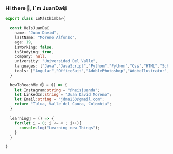 ### Hi there 👋, I´m JuanDa😄

```typescript
export class LoMásChimba⚡{

  const HeIsJuanDa{
    name: "Juan David",
    lastName: "Moreno Alfonso",
    age: 19,
    isWorking: false,
    isStudying: true,
    company: null,
    university: "Universidad Del Valle",
    languages: ["Java","JavaScript","Python","Python","Css","HTML","Scheme"],
    tools: ["Angular","OfficeSuit","AdoblePhotoshop","AdobeIlustrator","AdobePremiere"],
  }
    
  howToReachMe 📫 = () => {
    let Instagram:string = "@heisjuanda";
    let LinkedIn:string = "Juan David Moreno";
    let Email:string = "jdma253@gmail.com";
    return "Tulua, Valle del Cauca, Colombia";
  }
  
  learning🌱 = () => {
    for(let i = 0; i <= ∞ ; i++){
      console.log("Learning new Things");
    }
  }

}

```

<!--
**jdma253/jdma253** is a ✨ _special_ ✨ repository because its `README.md` (this file) appears on your GitHub profile.
Here are some ideas to get you started:

- 🔭 I’m currently working on ...
- 🌱 I’m currently learning ...
- 👯 I’m looking to collaborate on ...
- 🤔 I’m looking for help with ...
- 💬 Ask me about ...
- 📫 How to reach me: ...
- 😄 Pronouns: ...
- ⚡ Fun fact: ...
-->
